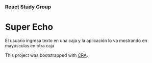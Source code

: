 ### React Study Group

# Super Echo

El usuario ingresa texto en una caja
y la aplicación lo va mostrando en mayúsculas en otra caja

This project was bootstrapped with [CRA](https://github.com/akobashikawa/cra).
